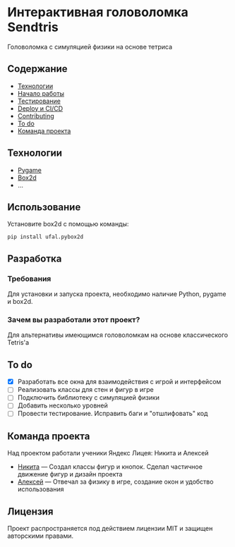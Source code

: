 # Интерактивная головоломка Sendtris
Головоломка с симуляцией физики на  основе тетриса

## Содержание
- [Технологии](#технологии)
- [Начало работы](#начало-работы)
- [Тестирование](#тестирование)
- [Deploy и CI/CD](#deploy-и-ci/cd)
- [Contributing](#contributing)
- [To do](#to-do)
- [Команда проекта](#команда-проекта)

## Технологии
- [Pygame](https://python-course.readthedocs.io/projects/elementary/en/latest/lessons/18-pygame.html)
- [Box2d](https://box2d.org/documentation/)
- ...

## Использование

Установите box2d с помощью команды:
```
pip install ufal.pybox2d
```

## Разработка

### Требования
Для установки и запуска проекта, необходимо наличие Python, pygame и box2d.

### Зачем вы разработали этот проект?
Для альтернативы имеющимся головоломкам на основе классического Tetris'а

## To do
- [x] Разработать все окна для взаимодействия с игрой и интерфейсом
- [ ] Реализовать классы для стен и фигур в игре
- [ ] Подключить библиотеку с симуляцией физики
- [ ] Добавить несколько уровней
- [ ] Провести тестирование. Исправить баги и "отшлифовать" код

## Команда проекта
Над проектом работали ученики Яндекс Лицея: Никита и Алексей

- [Никита](https://github.com/caffreyfizz) — Создал классы фигур и кнопок. Сделал частичное движение фигур и дизайн проекта
- [Алексей](https://github.com/youngpasch) — Отвечал за физику в игре, создание окон и удобство использования

## Лицензия
Проект распространяется под действием лицензии MIT и защищен авторскими правами.